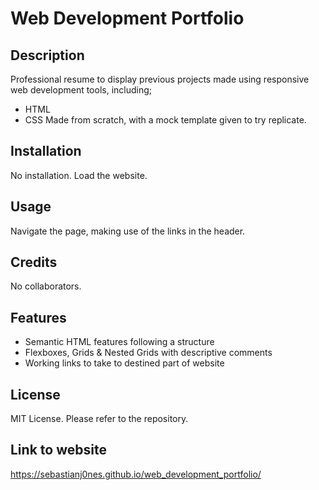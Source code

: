 # Web Development Portfolio

## Description
Professional resume to display previous projects made using responsive web development tools, including;
- HTML
- CSS
Made from scratch, with a mock template given to try replicate.

## Installation 
No installation. Load the website.


## Usage
Navigate the page, making use of the links in the header. 


## Credits
No collaborators.


## Features

- Semantic HTML features following a structure
- Flexboxes, Grids & Nested Grids with descriptive comments
- Working links to take to destined part of website



## License
MIT License. Please refer to the repository.


## Link to website
https://sebastianj0nes.github.io/web_development_portfolio/